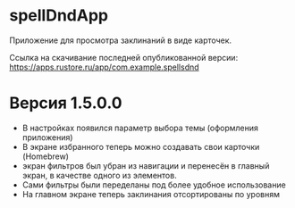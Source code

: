 # spellDndApp
Приложение для просмотра заклинаний в виде карточек. 

Ссылка на скачивание последней опубликованной версии: https://apps.rustore.ru/app/com.example.spellsdnd

# Версия 1.5.0.0
- В настройках появился параметр выбора темы (оформления приложения)
- В экране избранного теперь можно создавать свои карточки (Homebrew)
- экран фильтров был убран из навигации и перенесён в главный экран, в качестве одного из элементов.
- Сами фильтры были переделаны под более удобное использование
- На главном экране теперь заклинания отсортированы по уровням
